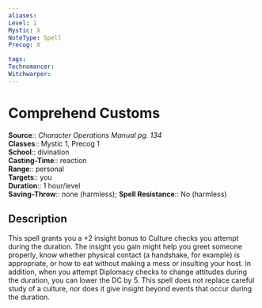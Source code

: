 ```yaml
---
aliases: 
Level: 1
Mystic: X
NoteType: Spell
Precog: X

tags: 
Technomancer: 
Witchwarper: 
---
```


# Comprehend Customs

**Source**:: _Character Operations Manual pg. 134_  
**Classes**:: Mystic 1, Precog 1  
**School**:: divination  
**Casting-Time**:: reaction  
**Range**:: personal  
**Targets**:: you  
**Duration**:: 1 hour/level  
**Saving-Throw**:: none (harmless);
**Spell Resistance**:: No (harmless)

## Description

This spell grants you a +2 insight bonus to Culture checks you attempt during the duration. The insight you gain might help you greet someone properly, know whether physical contact (a handshake, for example) is appropriate, or how to eat without making a mess or insulting your host. In addition, when you attempt Diplomacy checks to change attitudes during the duration, you can lower the DC by 5. This spell does not replace careful study of a culture, nor does it give insight beyond events that occur during the duration.
